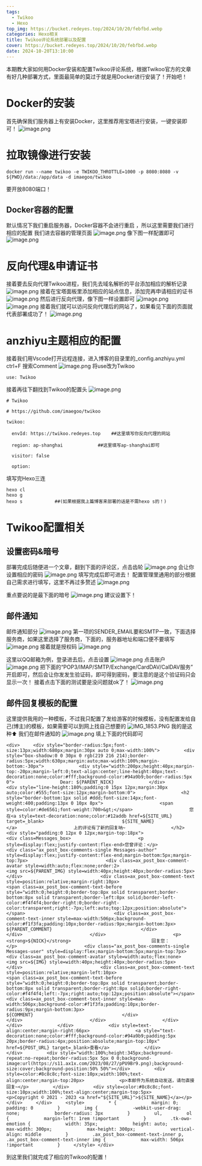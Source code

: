```yaml
---
tags:
  - Twikoo
  - Hexo
top_img: https://bucket.redeyes.top/2024/10/20/febfbd.webp
categories: Hexo相关
title: Twikoo评论系统部署以及配置
cover: https://bucket.redeyes.top/2024/10/20/febfbd.webp
date: 2024-10-20T13:10:00
---
```

本期教大家如何用Docker安装和配置Twikoo评论系统，根据Twikoo官方的文章有好几种部署方式，里面最简单的莫过于就是用Docker进行安装了！开始吧！
# Docker的安装

首先确保我们服务器上有安装Docker，这里推荐用宝塔进行安装，一键安装即可！
![image.png](https://bucket.redeyes.top/2024/10/20/128b8c.png)
# 拉取镜像进行安装
```
docker run --name twikoo -e TWIKOO_THROTTLE=1000 -p 8080:8080 -v ${PWD}/data:/app/data -d imaegoo/twikoo
```
要开放8080端口！
## Docker容器的配置
默认情况下我们重启服务器，Docker容器不会进行重启 ，所以这里需要我们进行相应的配置
我们进去容器的管理页面
![image.png](https://bucket.redeyes.top/2024/10/20/43c3ba.png)
像下图一样配置即可
![image.png](https://bucket.redeyes.top/2024/10/20/fa5e13.png)

# 反向代理&申请证书
接着要去反向代理Twikoo进程，我们先去域名解析的平台添加相应的解析记录
![image.png](https://bucket.redeyes.top/2024/10/20/c9b665.png)
接着在宝塔面板里添加相应的站点信息，添加完再申请相应的证书
![image.png](https://bucket.redeyes.top/2024/10/20/ec1d81.png)
然后进行反向代理，像下图一样设置即可
![image.png](https://bucket.redeyes.top/2024/10/20/7bf1d0.png)
![image.png](https://bucket.redeyes.top/2024/10/20/e4b73b.png)
接着我们就可以访问反向代理后的网站了，如果看见下面的页面就代表部署成功了！
![image.png](https://bucket.redeyes.top/2024/10/20/55cd09.png)
# anzhiyu主题相应的配置
接着我们用Vscode打开远程连接，进入博客的目录里的_config.anzhiyu.yml
ctrl+F 搜索Comment
![image.png](https://bucket.redeyes.top/2024/10/20/3f48bb.png)
将use改为Twikoo
```
use: Twikoo
```
接着再往下翻找到Twikoo的配置头
![image.png](https://bucket.redeyes.top/2024/10/20/06a69d.png)
```
# Twikoo

# https://github.com/imaegoo/twikoo

twikoo:

  envId: https://twikoo.redeyes.top    ##这里填写你反向代理的网站

  region: ap-shanghai             ##这里填写ap-shanghai即可

  visitor: false

  option:
```
填写完Hexo三连
```
hexo cl
hexo g
hexo s            ##(如果根据我上篇博客来部署的话是不需hexo s的！)
```
# Twikoo配置相关
## 设置密码&暗号
部署完成后随便进一个文章，翻到下面的评论区，点击齿轮
![image.png](https://bucket.redeyes.top/2024/10/20/1345c3.png)
会让你设置相应的密码
![image.png](https://bucket.redeyes.top/2024/10/20/ab9842.png)
填写完成后即可进去！
配置管理里通用的部分根据自己需求进行填写，这里不再过多赘述
![image.png](https://bucket.redeyes.top/2024/10/20/c453fd.png)

重点要说的是最下面的暗号
![image.png](https://bucket.redeyes.top/2024/10/20/7f5517.png)
建议设置下！

## 邮件通知
邮件通知部分
![image.png](https://bucket.redeyes.top/2024/10/20/5f265b.png)
第一项的SENDER_EMAIL要和SMTP一致，下面选择服务商，如果这里选择了服务商，下面的，服务器地址和端口便不要填写
![image.png](https://bucket.redeyes.top/2024/10/20/c9ac62.png)
接着就是授权码
![image.png](https://bucket.redeyes.top/2024/10/20/86d407.png)

这里以QQ邮箱为例，登录进去后，点击设置
![image.png](https://bucket.redeyes.top/2024/10/20/7a98c6.png)
点击账户
![image.png](https://bucket.redeyes.top/2024/10/20/905743.png)
把下面的“POP3/IMAP/SMTP/Exchange/CardDAV/CalDAV服务” 开启即可，然后会让你发发生验证码，即可得到密码，要注意的是这个验证码只会显示一次！
接着点击下面的测试要是没问题就ok了！
![image.png](https://bucket.redeyes.top/2024/10/20/1752c1.png)
## 邮件回复模板的配置
这里提供我用的一种模板，不过我只配置了发给游客的时候模板，没有配置发给自己(博主)的模板，如果需要可以到网上找自己想要的
![IMG_1853.PNG](https://bucket.redeyes.top/2024/10/20/77bd98.PNG)
我的是这种⬆️
我们在邮件通知的
![image.png](https://bucket.redeyes.top/2024/10/20/3c0210.png)
填上下面的代码即可
```
<div>     <div style="border-radius:5px;font-size:13px;width:680px;margin:30px auto 0;max-width:100%">         <div style="box-shadow:0 0 30px 0 rgb(219 216 214);border-radius:5px;width:630px;margin:auto;max-width:100%;margin-bottom:-30px">             <div style="width:200px;height:40px;margin-top:-20px;margin-left:0;text-align:center;line-height:40px;text-decoration:none;color:#fff;background-color:#94a9b9;border-radius:5px 0">                 Dear: ${PARENT_NICK}             </div>             <div style="line-height:180%;padding:0 15px 12px;margin:30px auto;color:#555;font-size:12px;margin-bottom:0">                 <h2 style="border-bottom:1px solid #ddd;font-size:14px;font-weight:400;padding:13px 0 10px 8px">                     <span style=color:#de6561;font-weight:700>&gt;</span>                     您在<a style=text-decoration:none;color:#12addb href=${SITE_URL} target=_blank>                             ${SITE_NAME}                         </a>                     上的评论有了新的回复呐~                 </h2>                 <div style="padding:0 12px 0 12px;margin-top:18px">                     <div class=Messages_box>                         <p style=display:flex;justify-content:flex-end>您曾评论：</p>                         <div class="ax_post_box-comments-single Messages-author" style=display:flex;justify-content:flex-end;margin-bottom:5px;margin-top:7px>                             <div class=ax_post_box-comment-avatar style=width:auto;flex:none;order:2>                                 <img src=${PARENT_IMG} style=width:40px;height:40px;border-radius:5px>                             </div>                             <div class=ax_post_box-comment-text style=position:relative;margin-right:10px>                                 <span class=ax_post_box-comment-text-before style="width:0;height:0;border-top:8px solid transparent;border-bottom:8px solid transparent;border-left:8px solid;border-left-color:#f4f4f4;border-right:0;border-right-color:transparent;right:-7px;left:auto;top:12px;position:absolute"></span>                                 <div class=ax_post_box-comment-text-inner style=max-width:506px;background-color:#f1f3fa;padding:10px;border-radius:9px;margin-bottom:3px>                                     ${PARENT_COMMENT}                                 </div>                             </div>                         </div>                         <p>                             <strong>${NICK}</strong>                              回复您：                         </p>                         <div class="ax_post_box-comments-single Messages-user" style=display:flex;margin-bottom:5px;margin-top:7px>                             <div class=ax_post_box-comment-avatar style=width:auto;flex:none>                                 <img src=${IMG} style=width:40px;height:40px;border-radius:5px>                             </div>                             <div class=ax_post_box-comment-text style=position:relative;margin-left:10px>                                 <span class=ax_post_box-comment-text-before style="width:0;height:0;border-top:8px solid transparent;border-bottom:8px solid transparent;border-right:8px solid;border-right-color:#f4f4f4;left:-7px;right:auto;top:12px;position:absolute"></span>                                 <div class=ax_post_box-comment-text-inner style=max-width:506px;background-color:#f1f3fa;padding:10px;border-radius:9px;margin-bottom:3px>                                     ${COMMENT}                                 </div>                             </div>                         </div>                     </div>                 </div>             </div>             <div style=text-align:center;margin-right:66px>                 <a style="text-decoration:none;color:#fff;background-color:#94a9b9;padding:5px 20px;border-radius:4px;position:absolute;margin-top:10px" href=${POST_URL} target=_blank>查看</a>             </div>         </div>         <div style="width:100%;height:345px;background-repeat:no-repeat;border-radius:5px 5px 0 0;background-image:url(https://s11.ax1x.com/2023/08/27/pPU9Br9.png);background-size:cover;background-position:50% 50%"></div>         <div style=color:#8c8c8c;font-size:10px;width:100%;text-align:center;margin-top:20px>             <p>本邮件为系统自动发送，请勿直接回复~</p>         </div>         <div style=color:#8c8c8c;font-size:10px;width:100%;text-align:center;margin-top:5px>             <p>Copyright © 2021 - 2023 <a href="${SITE_URL}">${SITE_NAME}</a></p>         </div>     </div>     <style>         * {             margin: 0;             padding: 0         }         img {             -webkit-user-drag: none;             border-radius: 3px         }         ul,         ol {             margin-left: 1rem !important         }         .tk-owo-emotion {             width: 35px;             height: auto;             max-width: 300px;             max-height: 300px;             vertical-align: middle         }         .ax_post_box-comment-text-inner p,         .ax_post_box-comment-text-inner img {             max-width: 506px !important         }     </style> </div>
```
到这里我们就完成了相应的Twikoo的配置！